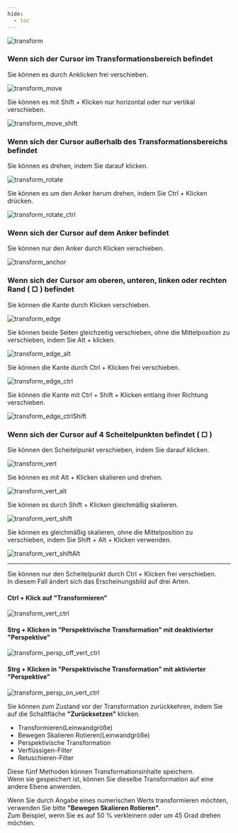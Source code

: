 ```yaml
---
hide:
  - toc
---
```


<!-- https://steamcommunity.com/sharedfiles/filedetails/?id=2955721831 -->

![transform](./image/transform.png)


### Wenn sich der Cursor im Transformationsbereich befindet

Sie können es durch Anklicken frei verschieben.

![transform_move](./image/transform_move.gif)

Sie können es mit Shift + Klicken nur horizontal oder nur vertikal verschieben.

![transform_move_shift](./image/transform_move_shift.gif)


### Wenn sich der Cursor außerhalb des Transformationsbereichs befindet

Sie können es drehen, indem Sie darauf klicken.

![transform_rotate](./image/transform_rotate.gif)

Sie können es um den Anker herum drehen, indem Sie Ctrl + Klicken drücken.

![transform_rotate_ctrl](./image/transform_rotate_ctrl.gif)


### Wenn sich der Cursor auf dem Anker befindet

Sie können nur den Anker durch Klicken verschieben.

![transform_anchor](./image/transform_anchor.gif)


### Wenn sich der Cursor am oberen, unteren, linken oder rechten Rand ( □ ) befindet

Sie können die Kante durch Klicken verschieben.

![transform_edge](./image/transform_edge.gif)

Sie können beide Seiten gleichzeitig verschieben, ohne die Mittelposition zu verschieben, indem Sie Alt + klicken.

![transform_edge_alt](./image/transform_edge_alt.gif)

Sie können die Kante durch Ctrl + Klicken frei verschieben.

![transform_edge_ctrl](./image/transform_edge_ctrl.gif)

Sie können die Kante mit Ctrl + Shift + Klicken entlang ihrer Richtung verschieben.

![transform_edge_ctrlShift](./image/transform_edge_ctrlShift.gif)


### Wenn sich der Cursor auf 4 Scheitelpunkten befindet ( □ )

Sie können den Scheitelpunkt verschieben, indem Sie darauf klicken.

![transform_vert](./image/transform_vert.gif)

Sie können es mit Alt + Klicken skalieren und drehen.

![transform_vert_alt](./image/transform_vert_alt.gif)

Sie können es durch Shift + Klicken gleichmäßig skalieren.

![transform_vert_shift](./image/transform_vert_shift.gif)

Sie können es gleichmäßig skalieren, ohne die Mittelposition zu verschieben, indem Sie Shift + Alt + Klicken verwenden.

![transform_vert_shiftAlt](./image/transform_vert_shiftAlt.gif)

---

Sie können nur den Scheitelpunkt durch Ctrl + Klicken frei verschieben. <br />
In diesem Fall ändert sich das Erscheinungsbild auf drei Arten.

#### Ctrl + Klick auf "Transformieren"

![transform_vert_ctrl](./image/transform_vert_ctrl.gif)

#### Strg + Klicken in "Perspektivische Transformation" mit deaktivierter "Perspektive"

![transform_persp_off_vert_ctrl](./image/transform_persp_off_vert_ctrl.gif)

#### Strg + Klicken in "Perspektivische Transformation" mit aktivierter "Perspektive"

![transform_persp_on_vert_ctrl](./image/transform_persp_on_vert_ctrl.gif)


Sie können zum Zustand vor der Transformation zurückkehren, indem Sie auf die Schaltfläche __"Zurücksetzen"__ klicken.

* Transformieren(Leinwandgröße)
* Bewegen Skalieren Rotieren(Leinwandgröße)
* Perspektivische Transformation
* Verflüssigen-Filter
* Retuschieren-Filter

Diese fünf Methoden können Transformationsinhalte speichern. <br />
Wenn sie gespeichert ist, können Sie dieselbe Transformation auf eine andere Ebene anwenden.

Wenn Sie durch Angabe eines numerischen Werts transformieren möchten, verwenden Sie bitte __"Bewegen Skalieren Rotieren"__. <br />
Zum Beispiel, wenn Sie es auf 50 % verkleinern oder um 45 Grad drehen möchten.
